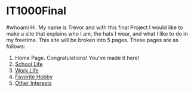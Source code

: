 # IT1000Final
#whoami
Hi. My name is Trevor and with this final Project I would like to make a site that explains who I am, the hats I wear, and what I like to do in my freetime. This site will be broken into 5 pages. These pages are as follows:

1. Home Page. Congratulations! You've made it here! 
2. [School Life](https://gigglebits.github.io/IT1000Final/SchoolLife.md)
3. [Work Life](https://gigglebits.github.io/IT1000Final/WorkLife.md) 
4. [Favorite Hobby](https://gigglebits.github.io/IT1000Final/FavoriteHobby.md)
5. [Other Interests](https://gigglebits.github.io/IT1000Final/OtherInterests.md)


